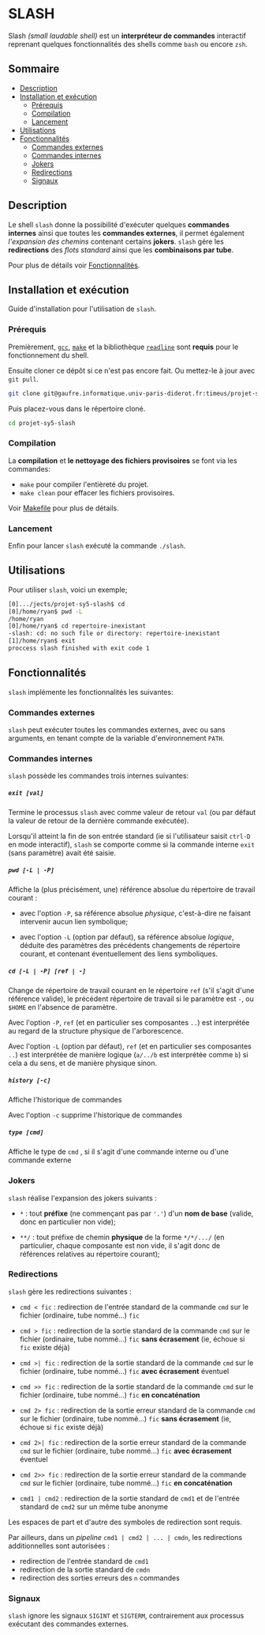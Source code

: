 SLASH
=====

Slash *(small laudable shell)* est un **interpréteur de commandes** interactif reprenant quelques fonctionnalités des shells comme `bash` ou encore `zsh`.


## Sommaire

- [Description](#description)
- [Installation et exécution](#installation-et-exécution)
  - [Prérequis](#prérequis)
  - [Compilation](#compilation)
  - [Lancement](#lancement)
- [Utilisations](#utilisations)
- [Fonctionnalités](#fonctionnalités)
  - [Commandes externes](#commandes-externes)
  - [Commandes internes](#commandes-internes)
  - [Jokers](#jokers)
  - [Redirections](#redirections)
  - [Signaux](#signaux)


## Description

Le shell `slash` donne la possibilité d'exécuter quelques **commandes internes**
ainsi que toutes les **commandes externes**, il permet également *l'expansion des chemins* contenant certains **jokers**.
`slash` gére les **redirections** des *flots standard* ainsi que les **combinaisons par tube**.

Pour plus de détails voir [Fonctionnalités](#fonctionnalités).



## Installation et exécution

Guide d'installation pour l'utilisation de `slash`.

### Prérequis

Premièrement, [`gcc`](https://gcc.gnu.org), [`make`](https://www.gnu.org/software/make/)
et la bibliothèque [`readline`](https://tiswww.case.edu/php/chet/readline/rltop.html) sont **requis** pour le fonctionnement du shell.

Ensuite cloner ce dépôt si ce n'est pas encore fait.
Ou mettez-le à jour avec `git pull`.

```bash
git clone git@gaufre.informatique.univ-paris-diderot.fr:timeus/projet-sy5-slash.git
```

Puis placez-vous dans le répertoire cloné.

```bash
cd projet-sy5-slash
```

### Compilation

La **compilation** et **le nettoyage des fichiers provisoires** se font via les commandes:

- `make` pour compiler l'entièreté du projet.
- `make clean` pour effacer les fichiers provisoires.

Voir [Makefile](Makefile) pour plus de détails.

### Lancement

Enfin pour lancer `slash` exécuté la commande `./slash`.

## Utilisations

Pour utiliser `slash`, voici un exemple;

```bash
[0].../jects/projet-sy5-slash$ cd
[0]/home/ryan$ pwd -L
/home/ryan
[0]/home/ryan$ cd repertoire-inexistant
-slash: cd: no such file or directory: repertoire-inexistant
[1]/home/ryan$ exit
proccess slash finished with exit code 1
```

## Fonctionnalités

`slash` implémente les fonctionnalités les suivantes:

### Commandes externes

`slash` peut exécuter toutes les commandes externes, avec ou sans
arguments, en tenant compte de la variable d'environnement `PATH`.


### Commandes internes

`slash` possède les commandes trois internes suivantes:

##### `exit [val]`

Termine le processus `slash` avec comme valeur de retour `val` (ou par défaut la valeur de retour de la dernière commande
exécutée).

Lorsqu'il atteint la fin de son entrée standard (ie si l'utilisateur
saisit `ctrl-D` en mode interactif), `slash` se comporte comme si la
commande interne `exit` (sans paramètre) avait été saisie.

##### `pwd [-L | -P]`

Affiche la (plus précisément, une) référence absolue du répertoire de travail 
courant :

- avec l'option `-P`, sa référence absolue *physique*, c'est-à-dire ne
  faisant intervenir aucun lien symbolique;

- avec l'option `-L` (option par défaut), sa référence absolue *logique*,
  déduite des paramètres des précédents changements de répertoire
  courant, et contenant éventuellement des liens symboliques.


##### `cd [-L | -P] [ref | -]`

Change de répertoire de travail courant en le répertoire `ref` (s'il
s'agit d'une référence valide), le précédent répertoire de travail si le
paramètre est `-`, ou `$HOME` en l'absence de paramètre.

Avec l'option `-P`, `ref` (et en particulier ses composantes `..`) est
interprétée au regard de la structure physique de l'arborescence.

Avec l'option `-L` (option par défaut), `ref` (et en particulier ses
composantes `..`) est interprétée de manière logique (`a/../b` est
interprétée comme `b`) si cela a du sens, et de manière physique sinon.

##### `history [-c] `

Affiche l'historique de commandes

Avec l'option `-c` supprime l'historique de commandes

##### `type [cmd]`

Affiche le type de `cmd` , si il s'agit d'une commande interne ou d'une commande externe

### Jokers

`slash` réalise l'expansion des jokers suivants :

- `*` : tout **préfixe** (ne commençant pas par `'.'`) d'un **nom de
  base** (valide, donc en particulier non vide);

- `**/` : tout préfixe de chemin **physique** de la forme `*/*/.../` (en 
  particulier, chaque composante est non vide, il s'agit donc de références relatives au répertoire courant);

### Redirections

`slash` gère les redirections suivantes :

- `cmd < fic` : redirection de l'entrée standard de la commande `cmd` sur
  le fichier (ordinaire, tube nommé...) `fic`

- `cmd > fic` : redirection de la sortie standard de la commande `cmd`
  sur le fichier (ordinaire, tube nommé...) `fic` **sans écrasement**
  (ie, échoue si `fic` existe déjà)

- `cmd >| fic` : redirection de la sortie standard de la commande `cmd`
  sur le fichier (ordinaire, tube nommé...) `fic` **avec écrasement**
  éventuel

- `cmd >> fic` : redirection de la sortie standard de la commande `cmd`
  sur le fichier (ordinaire, tube nommé...) `fic` **en concaténation**

- `cmd 2> fic` : redirection de la sortie erreur standard de la commande
  `cmd` sur le fichier (ordinaire, tube nommé...) `fic` **sans
  écrasement** (ie, échoue si `fic` existe déjà)

- `cmd 2>| fic` : redirection de la sortie erreur standard de la commande
  `cmd` sur le fichier (ordinaire, tube nommé...) `fic` **avec
  écrasement** éventuel

- `cmd 2>> fic` : redirection de la sortie erreur standard de la commande
  `cmd` sur le fichier (ordinaire, tube nommé...) `fic` **en
  concaténation**

- `cmd1 | cmd2` : redirection de la sortie standard de `cmd1` et de
  l'entrée standard de `cmd2` sur un même tube anonyme

Les espaces de part et d'autre des symboles de redirection sont requis.

Par ailleurs, dans un *pipeline* `cmd1 | cmd2 | ... | cmdn`, les
redirections additionnelles sont autorisées :

- redirection de l'entrée standard de `cmd1` 
- redirection de la sortie standard de `cmdn`
- redirection des sorties erreurs des `n` commandes

### Signaux

`slash` ignore les signaux `SIGINT` et `SIGTERM`, contrairement aux
processus exécutant des commandes externes.
